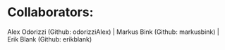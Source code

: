 # Collaborators:

Alex Odorizzi (Github: odorizziAlex) | Markus Bink (Github: markusbink) | Erik Blank (Github: erikblank)